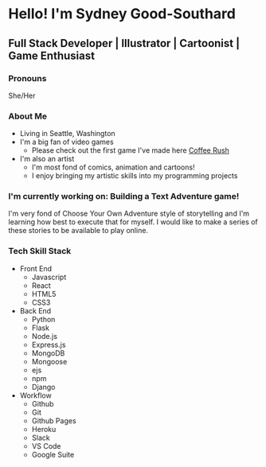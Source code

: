 # Hello! I'm Sydney Good-Southard

## Full Stack Developer | Illustrator | Cartoonist | Game Enthusiast

### Pronouns
She/Her

### About Me
- Living in Seattle, Washington
- I'm a big fan of video games
  - Please check out the first game I've made here [Coffee Rush](https://sgsouthard.github.io/Coffee-Rush/)
- I'm also an artist
  - I'm most fond of comics, animation and cartoons!
  - I enjoy bringing my artistic skills into my programming projects

### I'm currently working on: Building a Text Adventure game!
I'm very fond of Choose Your Own Adventure style of storytelling and I'm learning how best to execute that for myself. I would like to make a series of these stories to be available to play online.

### Tech Skill Stack
- Front End
  - Javascript
  - React
  - HTML5
  - CSS3
- Back End
  - Python
  - Flask
  - Node.js
  - Express.js
  - MongoDB
  - Mongoose
  - ejs
  - npm
  - Django
- Workflow
  - Github
  - Git
  - Github Pages
  - Heroku
  - Slack
  - VS Code
  - Google Suite     

<!--
**SGsouthard/SGsouthard** is a ✨ _special_ ✨ repository because its `README.md` (this file) appears on your GitHub profile.

Here are some ideas to get you started:

- 🔭 I’m currently working on ...
- 🌱 I’m currently learning ...
- 👯 I’m looking to collaborate on ...
- 🤔 I’m looking for help with ...
- 💬 Ask me about ...
- 📫 How to reach me: ...
- 😄 Pronouns: ...
- ⚡ Fun fact: ...
-->
